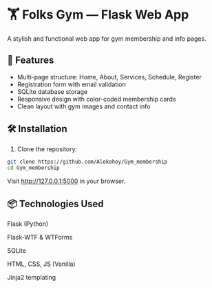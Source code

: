 # 🏋️ Folks Gym — Flask Web App

A stylish and functional web app for gym membership and info pages.

## 🚀 Features

- Multi-page structure: Home, About, Services, Schedule, Register
- Registration form with email validation
- SQLite database storage
- Responsive design with color-coded membership cards
- Clean layout with gym images and contact info

## 🛠 Installation

1. Clone the repository:

```bash
git clone https://github.com/Alokohoy/Gym_membership
cd Gym_membership
``` 
Visit http://127.0.0.1:5000 in your browser.

## 📦 Technologies Used
Flask (Python)

Flask-WTF & WTForms

SQLite

HTML, CSS, JS (Vanilla)

Jinja2 templating

